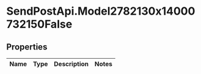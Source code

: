 # SendPostApi.Model2782130x14000732150False

## Properties
Name | Type | Description | Notes
------------ | ------------- | ------------- | -------------


